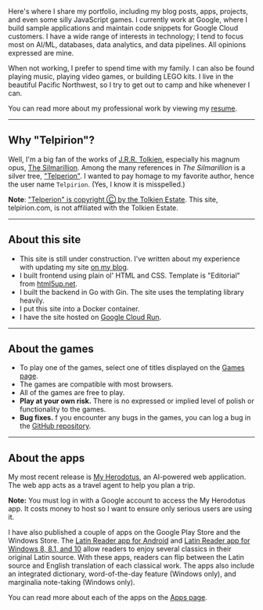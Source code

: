 Here's where I share my portfolio, including my blog posts, apps, projects, and
even some silly JavaScript games. I currently work at Google, where I build
sample applications and maintain code snippets for Google Cloud customers. I
have a wide range of interests in technology; I tend to focus most on AI/ML,
databases, data analytics, and data pipelines. All opinions expressed are mine.

When not working, I prefer to spend time with my family. I can also be found
playing music, playing video games, or building LEGO kits. I live in the
beautiful Pacific Northwest, so I try to get out to camp and hike whenever
I can.

You can read more about my professional work by viewing my [resume](/resume).

<hr class="major" />

## Why "Telpirion"?

Well, I'm a big fan of the works of [J.R.R. Tolkien][tolkien], especially
his magnum opus, [The Silmarillion][silmarillion]. Among the many references 
in _The Silmarillion_ is a silver tree, ["Telperion"][telperion]. I wanted to
pay homage to my favorite author, hence the user name `Telpirion`. (Yes, I know
it is misspelled.)

**Note**: ["Telperion" is copyright Ⓒ by the Tolkien Estate][tolkien-estate].
This site, telpirion.com, is not affiliated with the Tolkien Estate.

<hr class="major" />

## About this site

- This site is still under construction. I've written about my experience with
  updating my site [on my blog](/blog).
- I built frontend using plain ol' HTML and CSS. Template is "Editorial" from
  [html5up.net][html5up].
- I built the backend in Go with Gin. The site uses the templating library
  heavily.
- I put this site into a Docker container.
- I have the site hosted on [Google Cloud Run][cloud-run].

<hr class="major" />

## About the games

- To play one of the games, select one of titles displayed on the
  [Games page](/games).
- The games are compatible with most browsers.
- All of the games are free to play.
- **Play at your own risk.** There is no expressed or implied level of polish or
  functionality to the games.
- **Bug fixes.** f you encounter any bugs in the games, you can log a bug in the
  [GitHub repository][gh-repo].

<hr class="major" />

## About the apps

My most recent release is [My Herodotus][my-herodotus],
an AI-powered web application. The web app acts as a travel agent to help you
plan a trip. 

**Note:** You must log in with a Google account to access the My Herodotus app. 
It costs money to host so I want to ensure only serious users are using it.

I have also published a couple of apps on the Google Play Store and the Windows
Store. The [Latin Reader app for Android][latin-reader-android] and
[Latin Reader app for Windows 8, 8.1, and 10][latin-reader-windows]
allow readers to enjoy several classics in their original Latin source. With
these apps, readers can flip between the Latin source and English translation of
each classical work. The apps also include an integrated
dictionary, word-of-the-day feature (Windows only), and
marginalia note-taking (Windows only).

You can read more about each of the apps on the [Apps page](/apps).

[cloud-run]: https://cloud.google.com/run
[gh-repo]: https://github.com/telpirion/telpirion_com/issues
[html5up]: https://html5up.net/
[latin-reader-android]: https://play.google.com/store/apps/details?id=com.ericmschmidt.latinreader
[latin-reader-windows]: https://www.microsoft.com/en-us/store/apps/latin-reader/9wzdncrfjjc0
[my-herodotus]: https://myherodotus-1025771077852.us-west1.run.app/
[silmarillion]: https://en.wikipedia.org/wiki/The_Silmarillion
[tolkien]: https://en.wikipedia.org/wiki/J._R._R._Tolkien
[tolkien-estate]: https://www.tolkienestate.com/frequently-asked-questions-and-links/
[telperion]: https://en.wikipedia.org/wiki/Telperion